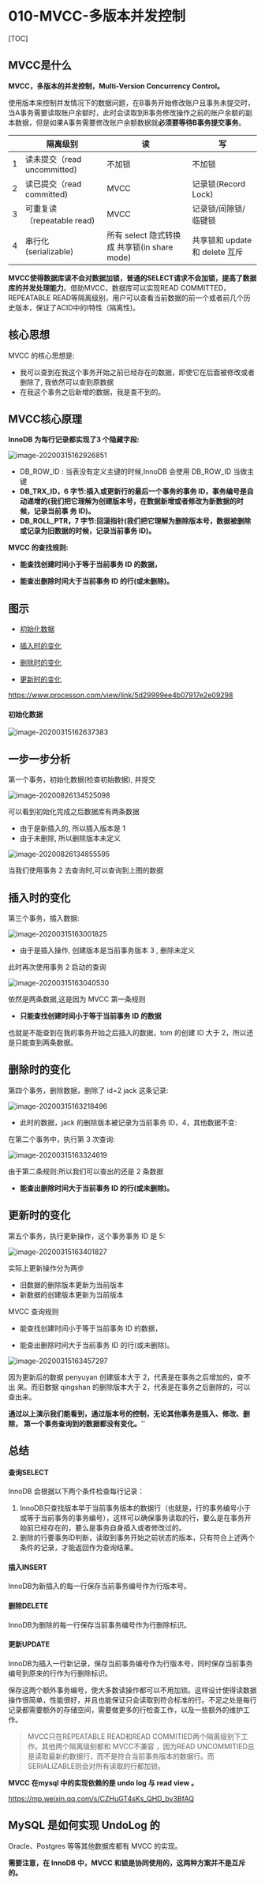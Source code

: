 # 010-MVCC-多版本并发控制

[TOC]

## MVCC是什么

**MVCC，多版本的并发控制，Multi-Version Concurrency Control。**

使用版本来控制并发情况下的数据问题，在B事务开始修改账户且事务未提交时，当A事务需要读取账户余额时，此时会读取到B事务修改操作之前的账户余额的副本数据，但是如果A事务需要修改账户余额数据就**必须要等待B事务提交事务**。

|      | 隔离级别                    | 读                                           | 写                             |
| ---- | --------------------------- | -------------------------------------------- | ------------------------------ |
| 1    | 读未提交（read uncommitted) | 不加锁                                       | 不加锁                         |
| 2    | 读已提交（read committed)   | MVCC                                         | 记录锁(Record Lock)            |
| 3    | 可重复读（repeatable read)  | MVCC                                         | 记录锁/间隙锁/临键锁           |
| 4    | 串行化 (serializable)       | 所有 select 隐式转换成 共享锁(in share mode) | 共享锁和 update 和 delete 互斥 |

**MVCC使得数据库读不会对数据加锁，普通的SELECT请求不会加锁，提高了数据库的并发处理能力**。借助MVCC，数据库可以实现READ COMMITTED，REPEATABLE READ等隔离级别，用户可以查看当前数据的前一个或者前几个历史版本，保证了ACID中的I特性（隔离性)。

## 核心思想

MVCC 的核心思想是: 

- 我可以查到在我这个事务开始之前已经存在的数据，即使它在后面被修改或者删除了, 我依然可以查到原数据
- 在我这个事务之后新增的数据，我是查不到的。

## MVCC核心原理

**InnoDB 为每行记录都实现了3 个隐藏字段:**

![image-20200315162926851](../../../assets/image-20200315162926851.png)

- DB_ROW_ID : 当表没有定义主键的时候,InnoDB 会使用 DB_ROW_ID 当做主键
- **DB_TRX_ID，6 字节:插入或更新行的最后一个事务的事务 ID，事务编号是自动递增的(我们把它理解为创建版本号，在数据新增或者修改为新数据的时候，记录当前事 务 ID)。**
- **DB_ROLL_PTR，7 字节:回滚指针(我们把它理解为删除版本号，数据被删除或记录为旧数据的时候，记录当前事务 ID)。**

**MVCC 的查找规则:**

- **能查找创建时间小于等于当前事务 ID 的数据，**

- **能查出删除时间大于当前事务 ID 的行(或未删除)。**

## 图示

- [初始化数据](#初始化数据)

- [插入时的变化](#插入时的变化)
- [删除时的变化](#删除时的变化)
- [更新时的变化](#更新时的变化)

https://www.processon.com/view/link/5d29999ee4b07917e2e09298 

#### 初始化数据

![image-20200315162637383](../../../assets/image-20200315162637383.png)

## 一步一步分析

第一个事务，初始化数据(检查初始数据), 并提交

![image-20200826134525098](../../../assets/image-20200826134525098.png)

可以看到初始化完成之后数据库有两条数据

- 由于是新插入的, 所以插入版本是 1 
- 由于未删除, 所以删除版本未定义

![image-20200826134855595](../../../assets/image-20200826134855595.png)

当我们使用事务 2 去查询时,可以查询到上图的数据

## 插入时的变化

第三个事务，插入数据:

![image-20200315163001825](../../../assets/image-20200315163001825.png)

- 由于是插入操作, 创建版本是当前事务版本 3 , 删除未定义

此时再次使用事务 2 启动的查询

![image-20200315163040530](../../../assets/image-20200315163040530.png)

依然是两条数据,这是因为 MVCC 第一条规则

- **只能查找创建时间小于等于当前事务 ID 的数据**

也就是不能查到在我的事务开始之后插入的数据，tom 的创建 ID 大于 2，所以还是只能查到两条数据。

## 删除时的变化

第四个事务，删除数据，删除了 id=2 jack 这条记录:

![image-20200315163218496](../../../assets/image-20200315163218496.png)

- 此时的数据，jack 的删除版本被记录为当前事务 ID，4，其他数据不变:

在第二个事务中，执行第 3 次查询:

![image-20200315163324619](../../../assets/image-20200315163324619.png)

由于第二条规则:所以我们可以查出的还是 2 条数据

- **能查出删除时间大于当前事务 ID 的行(或未删除)。**

## 更新时的变化

第五个事务，执行更新操作，这个事务事务 ID 是 5:

![image-20200315163401827](../../../assets/image-20200315163401827.png)

实际上更新操作分为两步

- 旧数据的删除版本更新为当前版本
- 新数据的创建版本更新为当前版本

MVCC 查询规则

- 能查找创建时间小于等于当前事务 ID 的数据，

- 能查出删除时间大于当前事务 ID 的行(或未删除)。



![image-20200315163457297](../../../assets/image-20200315163457297.png)

因为更新后的数据 penyuyan 创建版本大于 2，代表是在事务之后增加的，查不出 来。而旧数据 qingshan 的删除版本大于 2，代表是在事务之后删除的，可以查出来。

**通过以上演示我们能看到，通过版本号的控制，无论其他事务是插入、修改、删除， 第一个事务查询到的数据都没有变化。**''

## 总结

#### 查询SELECT

InnoDB 会根据以下两个条件检查每行记录：

1. InnoDB只查找版本早于当前事务版本的数据行（也就是，行的事务编号小于或等于当前事务的事务编号），这样可以确保事务读取的行，要么是在事务开始前已经存在的，要么是事务自身插入或者修改过的。
2. 删除的行要事务ID判断，读取到事务开始之前状态的版本，只有符合上述两个条件的记录，才能返回作为查询结果。

#### 插入INSERT

InnoDB为新插入的每一行保存当前事务编号作为行版本号。

#### **删除DELETE**

InnoDB为删除的每一行保存当前事务编号作为行删除标识。

#### 更新UPDATE

InnoDB为插入一行新记录，保存当前事务编号作为行版本号，同时保存当前事务编号到原来的行作为行删除标识。

保存这两个额外事务编号，使大多数读操作都可以不用加锁。这样设计使得读数据操作很简单，性能很好，并且也能保证只会读取到符合标准的行。不足之处是每行记录都需要额外的存储空间，需要做更多的行检查工作，以及一些额外的维护工作。

> MVCC只在REPEATABLE READ和READ COMMITIED两个隔离级别下工作。其他两个隔离级别都和 MVCC不兼容 ，因为READ UNCOMMITIED总是读取最新的数据行，而不是符合当前事务版本的数据行。而SERIALIZABLE则会对所有读取的行都加锁。

**MVCC 在mysql 中的实现依赖的是 undo log 与 read view 。**

https://mp.weixin.qq.com/s/CZHuGT4sKs_QHD_bv3BfAQ

## MySQL 是如何实现 UndoLog 的

Oracle、Postgres 等等其他数据库都有 MVCC 的实现。

**需要注意，在 InnoDB 中，MVCC 和锁是协同使用的，这两种方案并不是互斥的。** 

